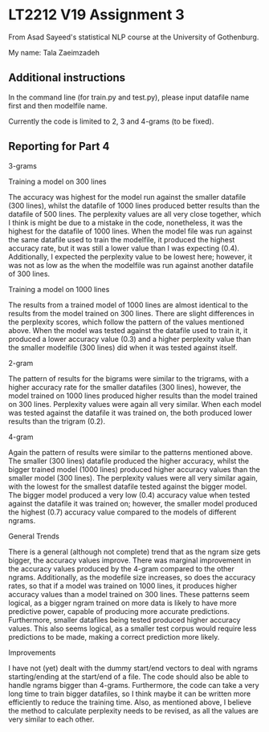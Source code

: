 # LT2212 V19 Assignment 3

From Asad Sayeed's statistical NLP course at the University of Gothenburg.

My name: Tala Zaeimzadeh

## Additional instructions

In the command line (for train.py and test.py), please input datafile name first and then modelfile name.

Currently the code is limited to 2, 3 and 4-grams (to be fixed).

## Reporting for Part 4

3-grams

Training a model on 300 lines

The accuracy was highest for the model run against the smaller datafile (300 lines), whilst the datafile of 1000 lines 
produced better results than the datafile of 500 lines. The perplexity values are all very close together, which I think is 
might be due to a mistake in the code, nonetheless, it was the highest for the datafile of 1000 lines. 
When the model file was run against the same datafile used to train the modelfile, it produced the highest accuracy rate, but 
it was still a lower value than I was expecting (0.4). Additionally, I expected the perplexity value to be lowest here; 
however, it was not as low as the when the modelfile was run against another datafile of 300 lines. 

Training a model on 1000 lines

The results from a trained model of 1000 lines are almost identical to the results from the model trained on 300 lines. There 
are slight differences in the perplexity scores, which follow the pattern of the values mentioned above. When the model was 
tested against the datafile used to train it, it produced a lower accuracy value (0.3) and a higher perplexity value than the 
smaller modelfile (300 lines) did when it was tested against itself.

2-gram

The pattern of results for the bigrams were similar to the trigrams, with a higher accuracy rate for the smaller datafiles 
(300 lines), however, the model trained on 1000 lines produced higher results than the model trained on 300 lines. Perplexity 
values were again all very similar. 
When each model was tested against the datafile it was trained on, the both produced lower results than the trigram (0.2).

4-gram

Again the pattern of results were similar to the patterns mentioned above. The smaller (300 lines) datafile produced the 
higher accuracy, whilst the bigger trained model (1000 lines) produced higher accuracy values than the smaller model (300 
lines). The perplexity values were all very similar again, with the lowest for the smallest datafile tested against the bigger 
model. 
The bigger model produced a very low (0.4) accuracy value when tested against the datafile it was trained on; however, the 
smaller model produced the highest (0.7) accuracy value compared to the models of different ngrams.

General Trends

There is a general (although not complete) trend that as the ngram size gets bigger, the accuracy values improve. There was 
marginal improvement in the accuracy values produced by the 4-gram compared to the other ngrams. Additionally, as the 
modefile size increases, so does the accuracy rates, so that if a model was trained on 1000 lines, it produces higher accuracy 
values than a model trained on 300 lines. These patterns seem logical, as a bigger ngram trained on more data is likely to 
have more predictive power, capable of producing more accurate predictions.
Furthermore, smaller datafiles being tested produced higher accuracy values. This also seems logical, as a smaller test corpus 
would require less predictions to be made, making a correct prediction more likely.

Improvements

I have not (yet) dealt with the dummy start/end vectors to deal with ngrams starting/ending at the start/end of a file. 
The code should also be able to handle ngrams bigger than 4-grams. 
Furthermore, the code can take a very long time to train bigger datafiles, so I think maybe it can be written more efficiently 
to reduce the training time.
Also, as mentioned above, I believe the method to calculate perplexity needs to be revised, as all the values are very similar 
to each other.
